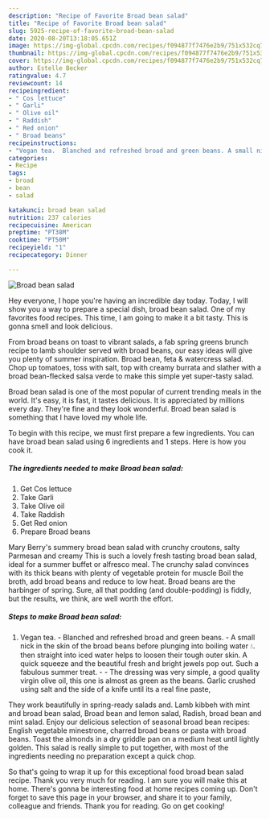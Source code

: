 ```yaml
---
description: "Recipe of Favorite Broad bean salad"
title: "Recipe of Favorite Broad bean salad"
slug: 5925-recipe-of-favorite-broad-bean-salad
date: 2020-08-20T13:18:05.651Z
image: https://img-global.cpcdn.com/recipes/f094877f7476e2b9/751x532cq70/broad-bean-salad-recipe-main-photo.jpg
thumbnail: https://img-global.cpcdn.com/recipes/f094877f7476e2b9/751x532cq70/broad-bean-salad-recipe-main-photo.jpg
cover: https://img-global.cpcdn.com/recipes/f094877f7476e2b9/751x532cq70/broad-bean-salad-recipe-main-photo.jpg
author: Estelle Becker
ratingvalue: 4.7
reviewcount: 14
recipeingredient:
- " Cos lettuce"
- " Garli"
- " Olive oil"
- " Raddish"
- " Red onion"
- " Broad beans"
recipeinstructions:
- "Vegan tea.  Blanched and refreshed broad and green beans. A small nick in the skin of the broad beans before plunging into boiling water 💧. then straight into iced water helps to loosen their tough outer skin. A quick squeeze and the beautiful fresh and bright jewels pop out. Such a fabulous summer treat.  The dressing was very simple, a good quality virgin olive oil, this one is almost as green as the beans. Garlic crushed using salt and the side of a knife until its a real fine paste,"
categories:
- Recipe
tags:
- broad
- bean
- salad

katakunci: broad bean salad 
nutrition: 237 calories
recipecuisine: American
preptime: "PT38M"
cooktime: "PT50M"
recipeyield: "1"
recipecategory: Dinner

---
```



![Broad bean salad](https://img-global.cpcdn.com/recipes/f094877f7476e2b9/751x532cq70/broad-bean-salad-recipe-main-photo.jpg)

Hey everyone, I hope you're having an incredible day today. Today, I will show you a way to prepare a special dish, broad bean salad. One of my favorites food recipes. This time, I am going to make it a bit tasty. This is gonna smell and look delicious.

From broad beans on toast to vibrant salads, a fab spring greens brunch recipe to lamb shoulder served with broad beans, our easy ideas will give you plenty of summer inspiration. Broad bean, feta &amp; watercress salad. Chop up tomatoes, toss with salt, top with creamy burrata and slather with a broad bean-flecked salsa verde to make this simple yet super-tasty salad.

Broad bean salad is one of the most popular of current trending meals in the world. It's easy, it is fast, it tastes delicious. It is appreciated by millions every day. They're fine and they look wonderful. Broad bean salad is something that I have loved my whole life.


To begin with this recipe, we must first prepare a few ingredients. You can have broad bean salad using 6 ingredients and 1 steps. Here is how you cook it.

<!--inarticleads1-->

##### The ingredients needed to make Broad bean salad:

1. Get  Cos lettuce
1. Take  Garli
1. Take  Olive oil
1. Take  Raddish
1. Get  Red onion
1. Prepare  Broad beans


Mary Berry&#39;s summery broad bean salad with crunchy croutons, salty Parmesan and creamy This is such a lovely fresh tasting broad bean salad, ideal for a summer buffet or alfresco meal. The crunchy salad convinces with its thick beans with plenty of vegetable protein for muscle Boil the broth, add broad beans and reduce to low heat. Broad beans are the harbinger of spring. Sure, all that podding (and double-podding) is fiddly, but the results, we think, are well worth the effort. 

<!--inarticleads2-->

##### Steps to make Broad bean salad:

1. Vegan tea. -  Blanched and refreshed broad and green beans. - A small nick in the skin of the broad beans before plunging into boiling water 💧. then straight into iced water helps to loosen their tough outer skin. A quick squeeze and the beautiful fresh and bright jewels pop out. Such a fabulous summer treat. -  - The dressing was very simple, a good quality virgin olive oil, this one is almost as green as the beans. Garlic crushed using salt and the side of a knife until its a real fine paste,


They work beautifully in spring-ready salads and. Lamb kibbeh with mint and broad bean salad, Broad bean and lemon salad, Radish, broad bean and mint salad. Enjoy our delicious selection of seasonal broad bean recipes: English vegetable minestrone, charred broad beans or pasta with broad beans. Toast the almonds in a dry griddle pan on a medium heat until lightly golden. This salad is really simple to put together, with most of the ingredients needing no preparation except a quick chop. 

So that's going to wrap it up for this exceptional food broad bean salad recipe. Thank you very much for reading. I am sure you will make this at home. There's gonna be interesting food at home recipes coming up. Don't forget to save this page in your browser, and share it to your family, colleague and friends. Thank you for reading. Go on get cooking!
